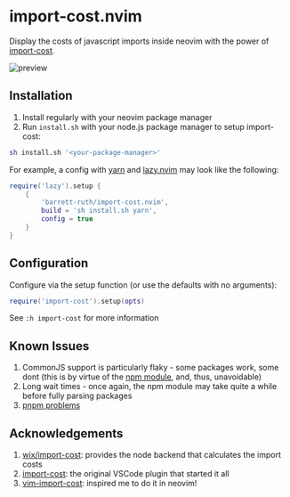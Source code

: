 # import-cost.nvim

Display the costs of javascript imports inside neovim with the power of
[import-cost](https://github.com/wix/import-cost/tree/master/packages/import-cost).

![preview](https://user-images.githubusercontent.com/62671086/210295248-916a8d81-22c9-432a-87fd-cf539879bf0c.png)

## Installation

1. Install regularly with your neovim package manager
2. Run `install.sh` with your node.js package manager to setup import-cost:

```sh
sh install.sh '<your-package-manager>'
```

For example, a config with [yarn](https://yarnpkg.com/) and [lazy.nvim](https://github.com/folke/lazy.nvim)
may look like the following:

```lua
require('lazy').setup {
    {
        'barrett-ruth/import-cost.nvim',
        build = 'sh install.sh yarn',
        config = true
    }
}
```

## Configuration

Configure via the setup function (or use the defaults with no arguments):

```lua
require('import-cost').setup(opts)
```

See `:h import-cost` for more information

## Known Issues

1. CommonJS support is particularly flaky - some packages work, some dont (this
   is by virtue of the [npm module](https://github.com/wix/import-cost/), and,
   thus, unavoidable)
2. Long wait times - once again, the npm module may take quite a while before
   fully parsing packages
3. [pnpm problems](https://github.com/barrett-ruth/import-cost.nvim/issues/5)

## Acknowledgements

1. [wix/import-cost](https://github.com/wix/import-cost/): provides the node
   backend that calculates the import costs
2. [import-cost](https://marketplace.visualstudio.com/items?itemName=wix.vscode-import-cost):
   the original VSCode plugin that started it all
3. [vim-import-cost](https://github.com/yardnsm/vim-import-cOst): inspired me to do it in neovim!
